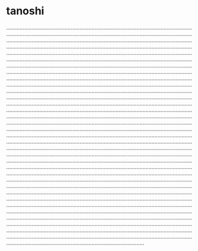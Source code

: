 # tanoshi
....................................................................................................................................................................................................................................................................................................................................................................................................................................................................................................................................................................................................................................................................................................................................................................................................................................................................................................................................................................................................................................................................................................................................................................................................................................................................................................................................................................................................................................................................................................................................................................................................................................................................................................................................................................................................................................................................................................................................................................................................................................................................................................................................................................................................................................................................................................................................................................................................................................................................................................................................................................................................................................................................................................................................................................................................................................................................................................................................................................................................................................................................................................................................................................................................................................................................................................................................................................................................................................................................................................................................................................................................................................................................................................................................................................................................................................................................................................................................................................................................................................................................................................................................................................................................................................................................................................................................................................................................................................................................................